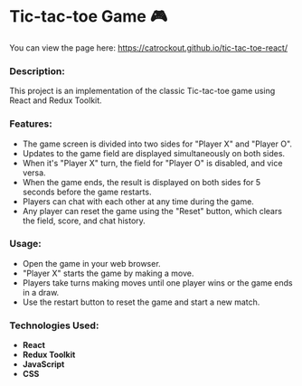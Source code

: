 # Tic-tac-toe Game 🎮

You can view the page here:
https://catrockout.github.io/tic-tac-toe-react/

### Description:
This project is an implementation of the classic Tic-tac-toe game using React and Redux Toolkit.

### Features:
- The game screen is divided into two sides for "Player X" and "Player O".
- Updates to the game field are displayed simultaneously on both sides.
- When it's "Player X" turn, the field for "Player O" is disabled, and vice versa.
- When the game ends, the result is displayed on both sides for 5 seconds before the game restarts.
- Players can chat with each other at any time during the game.
- Any player can reset the game using the "Reset" button, which clears the field, score, and chat history.

### Usage:
- Open the game in your web browser.
- "Player X" starts the game by making a move.
- Players take turns making moves until one player wins or the game ends in a draw.
- Use the restart button to reset the game and start a new match.

### Technologies Used:
- **React**
- **Redux Toolkit**
- **JavaScript**
- **CSS**